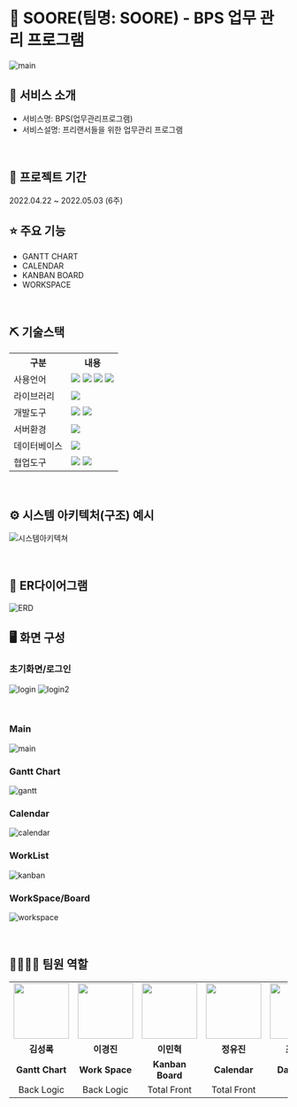 # 📎 SOORE(팀명: SOORE) - BPS 업무 관리 프로그램
![main](https://github.com/2022-SMHRD-IS-BigData3/Soore/assets/98467249/2e633a9d-dbf7-4724-80bb-1550e7e02eb2)


## 👀 서비스 소개
* 서비스명:  BPS(업무관리프로그램)
* 서비스설명: 프리랜서들을 위한 업무관리 프로그램
<br>

## 📅 프로젝트 기간
2022.04.22 ~ 2022.05.03 (6주)
<br>

## ⭐ 주요 기능
* GANTT CHART
* CALENDAR
* KANBAN BOARD
* WORKSPACE
<br>

## ⛏ 기술스택
<table>
    <tr>
        <th>구분</th>
        <th>내용</th>
    </tr>
    <tr>
        <td>사용언어</td>
        <td>
            <img src="https://img.shields.io/badge/Java-007396?style=for-the-badge&logo=java&logoColor=white"/>
            <img src="https://img.shields.io/badge/HTML5-E34F26?style=for-the-badge&logo=HTML5&logoColor=white"/>
            <img src="https://img.shields.io/badge/CSS3-1572B6?style=for-the-badge&logo=CSS3&logoColor=white"/>
            <img src="https://img.shields.io/badge/JavaScript-F7DF1E?style=for-the-badge&logo=JavaScript&logoColor=white"/>
        </td>
    </tr>
    <tr>
        <td>라이브러리</td>
        <td>
            <img src="https://img.shields.io/badge/BootStrap-7952B3?style=for-the-badge&logo=BootStrap&logoColor=white"/>
        </td>
    </tr>
    <tr>
        <td>개발도구</td>
        <td>
            <img src="https://img.shields.io/badge/Eclipse-2C2255?style=for-the-badge&logo=Eclipse&logoColor=white"/>
            <img src="https://img.shields.io/badge/VSCode-007ACC?style=for-the-badge&logo=VisualStudioCode&logoColor=white"/>
        </td>
    </tr>
    <tr>
        <td>서버환경</td>
        <td>
            <img src="https://img.shields.io/badge/Apache Tomcat-D22128?style=for-the-badge&logo=Apache Tomcat&logoColor=white"/>
        </td>
    </tr>
    <tr>
        <td>데이터베이스</td>
        <td>
            <img src="https://img.shields.io/badge/Oracle 11g-F80000?style=for-the-badge&logo=Oracle&logoColor=white"/>
        </td>
    </tr>
    <tr>
        <td>협업도구</td>
        <td>
            <img src="https://img.shields.io/badge/Git-F05032?style=for-the-badge&logo=Git&logoColor=white"/>
            <img src="https://img.shields.io/badge/GitHub-181717?style=for-the-badge&logo=GitHub&logoColor=white"/>
        </td>
    </tr>
</table>


<br>

## ⚙ 시스템 아키텍처(구조) 예시 
![시스템아키텍쳐](https://github.com/ahgjatleo0/First_Project/assets/98467249/7ec996a2-3aec-4a6d-8fd0-aaa1c1a45411)

<br>

## 📌 ER다이어그램
![ERD](https://github.com/ahgjatleo0/First_Project/assets/98467249/90502997-f993-4c85-90ac-b956d44d7a9a)
<br>

## 🖥 화면 구성

### 초기화면/로그인
<p align="left">
  <img src="https://github.com/2022-SMHRD-IS-BigData3/Soore/assets/98467249/172a57a2-b2a1-420f-bd7d-25f29d2be113" alt="login">
  <img src="https://github.com/2022-SMHRD-IS-BigData3/Soore/assets/98467249/920b8c77-6fd0-4c0a-8187-4b9c3db7be7a" alt="login2">
</p>
<br>

### Main
![main](https://github.com/2022-SMHRD-IS-BigData3/Soore/assets/98467249/2e633a9d-dbf7-4724-80bb-1550e7e02eb2)

### Gantt Chart
![gantt](https://github.com/2022-SMHRD-IS-BigData3/Soore/assets/98467249/f2ce42aa-b5e8-4baa-9c39-24e12568911b)
<br>

### Calendar
![calendar](https://github.com/2022-SMHRD-IS-BigData3/Soore/assets/98467249/b9ef0d34-0a56-4124-8d1c-ce12009388c4)

### WorkList
![kanban](https://github.com/2022-SMHRD-IS-BigData3/Soore/assets/98467249/c547680e-2cf9-4ca7-a978-540d233c2339)
<br>

### WorkSpace/Board
![workspace](https://github.com/2022-SMHRD-IS-BigData3/Soore/assets/98467249/36c30d7c-8425-47f6-aed7-634ca1937311)

<br>


## 👨‍👩‍👦‍👦 팀원 역할
<table>
  <tr>
    <td align="center"><img src="https://item.kakaocdn.net/do/fd49574de6581aa2a91d82ff6adb6c0115b3f4e3c2033bfd702a321ec6eda72c" width="100" height="100"/></td>
    <td align="center"><img src="https://mb.ntdtv.kr/assets/uploads/2019/01/Screen-Shot-2019-01-08-at-4.31.55-PM-e1546932545978.png" width="100" height="100"/></td>
    <td align="center"><img src="https://mblogthumb-phinf.pstatic.net/20160127_177/krazymouse_1453865104404DjQIi_PNG/%C4%AB%C4%AB%BF%C0%C7%C1%B7%BB%C1%EE_%B6%F3%C0%CC%BE%F0.png?type=w2" width="100" height="100"/></td>
    <td align="center"><img src="https://pbs.twimg.com/media/B-n6uPYUUAAZSUx.png" width="100" height="100"/></td>
    <td align="center"><img src="https://i.pinimg.com/236x/ed/bb/53/edbb53d4f6dd710431c1140551404af9.jpg" width="100" height="100"/></td>
  </tr>
  <tr>
    <td align="center"><strong>김성록</strong></td>
    <td align="center"><strong>이경진</strong></td>
    <td align="center"><strong>이민혁</strong></td>
    <td align="center"><strong>정유진</strong></td>
    <td align="center"><strong>조인성</strong></td>
  </tr>
  <tr>
    <td align="center"><b>Gantt Chart</b></td>
    <td align="center"><b>Work Space</b></td>
    <td align="center"><b>Kanban Board</b></td>
    <td align="center"><b>Calendar</b></td>
    <td align="center"><b>Database</b></td>
  </tr>
  <tr>
    <td align="center">Back Logic</td>
    <td align="center">Back Logic</td>
    <td align="center">Total Front</td>
    <td align="center">Total Front</td>
  </tr>
</table>
